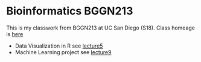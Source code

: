 # Bioinformatics BGGN213

This is my classwork from BGGN213 at UC San Diego (S18).
Class homeage is [here](https://bioboot.github.io/bggn213_S18)

- Data Visualization in R see [lecture5](https://github.com/cassidyhuang/bggn213/blob/master/lecture5/map_colors_function.md)
- Machine Learning project see [lecture9](https://github.com/cassidyhuang/bggn213/blob/master/lecture9/unsup_mini_project.md)
